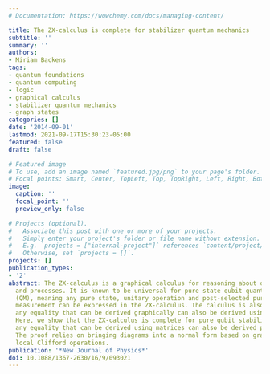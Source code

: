 ```yaml
---
# Documentation: https://wowchemy.com/docs/managing-content/

title: The ZX-calculus is complete for stabilizer quantum mechanics
subtitle: ''
summary: ''
authors:
- Miriam Backens
tags:
- quantum foundations
- quantum computing
- logic
- graphical calculus
- stabilizer quantum mechanics
- graph states
categories: []
date: '2014-09-01'
lastmod: 2021-09-17T15:30:23-05:00
featured: false
draft: false

# Featured image
# To use, add an image named `featured.jpg/png` to your page's folder.
# Focal points: Smart, Center, TopLeft, Top, TopRight, Left, Right, BottomLeft, Bottom, BottomRight.
image:
  caption: ''
  focal_point: ''
  preview_only: false

# Projects (optional).
#   Associate this post with one or more of your projects.
#   Simply enter your project's folder or file name without extension.
#   E.g. `projects = ["internal-project"]` references `content/project/deep-learning/index.md`.
#   Otherwise, set `projects = []`.
projects: []
publication_types:
- '2'
abstract: The ZX-calculus is a graphical calculus for reasoning about quantum systems
  and processes. It is known to be universal for pure state qubit quantum mechanics
  (QM), meaning any pure state, unitary operation and post-selected pure projective
  measurement can be expressed in the ZX-calculus. The calculus is also sound, i.e.
  any equality that can be derived graphically can also be derived using matrix mechanics.
  Here, we show that the ZX-calculus is complete for pure qubit stabilizer QM, meaning
  any equality that can be derived using matrices can also be derived pictorially.
  The proof relies on bringing diagrams into a normal form based on graph states and
  local Clifford operations.
publication: '*New Journal of Physics*'
doi: 10.1088/1367-2630/16/9/093021
---
```


